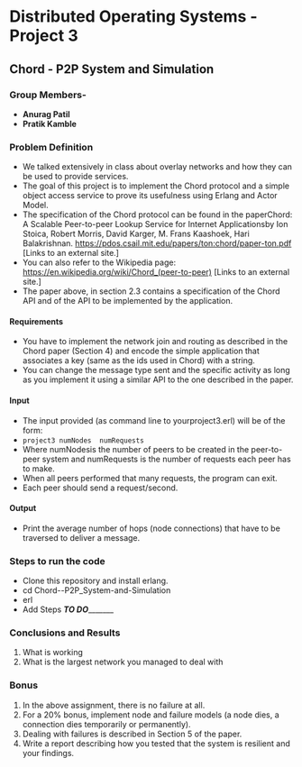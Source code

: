 # **Distributed Operating Systems - Project 3**

## Chord - P2P System and Simulation

### **Group Members-**
* **Anurag Patil**
* **Pratik Kamble**

### Problem Definition
* We talked extensively in class about overlay networks and how they can be used to provide services. 
* The goal of this project is to implement the Chord protocol and a simple object access service to prove its usefulness using Erlang and Actor Model.
* The specification of the Chord protocol can be found in the paperChord: A Scalable Peer-to-peer Lookup Service for Internet Applicationsby Ion Stoica,  Robert  Morris,  David  Karger,  M.  Frans  Kaashoek,  Hari  Balakrishnan. https://pdos.csail.mit.edu/papers/ton:chord/paper-ton.pdf [Links to an external site.]
* You can also refer to the Wikipedia page: https://en.wikipedia.org/wiki/Chord_(peer-to-peer) [Links to an external site.]
* The paper above, in section 2.3 contains a specification of the Chord API and of the API to be implemented by the application.

#### Requirements
* You have to implement the network join and routing as described in the Chord paper (Section 4) and encode the simple application that associates a key (same as the ids used in Chord) with a string.
* You can change the message type sent and the specific activity as long as you implement it using a similar API to the one described in the paper.

#### Input
* The input provided (as command line to yourproject3.erl) will be of the form:
* `project3 numNodes  numRequests`
* Where numNodesis the number of peers to be created in the peer-to-peer system and numRequests is the number of requests each peer has to make.
* When all peers performed that many requests, the program can exit.  
* Each peer should send a request/second.

#### Output
* Print the average number of hops (node connections) that have to be traversed to deliver a message.

### Steps to run the code
* Clone this repository and install erlang.
* cd Chord--P2P_System-and-Simulation
* erl
* Add Steps _____________TO DO____________________


### Conclusions and Results

1. What is working
2. What is the largest network you managed to deal with

### Bonus

1. In the above assignment, there is no failure at all.  
2. For a 20% bonus, implement node and failure models (a node dies, a connection dies temporarily or permanently).  
3. Dealing with failures is described in Section 5 of the paper. 
4. Write a report describing how you tested that the system is resilient and your findings.





